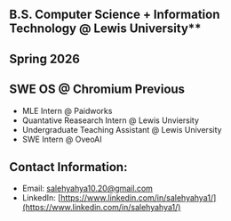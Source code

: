 B.S. Computer Science + Information Technology @ Lewis University**
---

**Spring 2026**
---
SWE OS @ Chromium
**Previous**
---
- MLE Intern @ Paidworks 
- Quantative Reasearch Intern @ Lewis Unviersity
- Undergraduate Teaching Assistant @ Lewis University 
- SWE Intern @ OveoAI


**Contact Information:** 
---
- Email: [salehyahya10.20@gmail.com](mailto:salehyahya10.20@gmail.com)  
- LinkedIn: [https://www.linkedin.com/in/salehyahya1/](https://www.linkedin.com/in/salehyahya1/)
